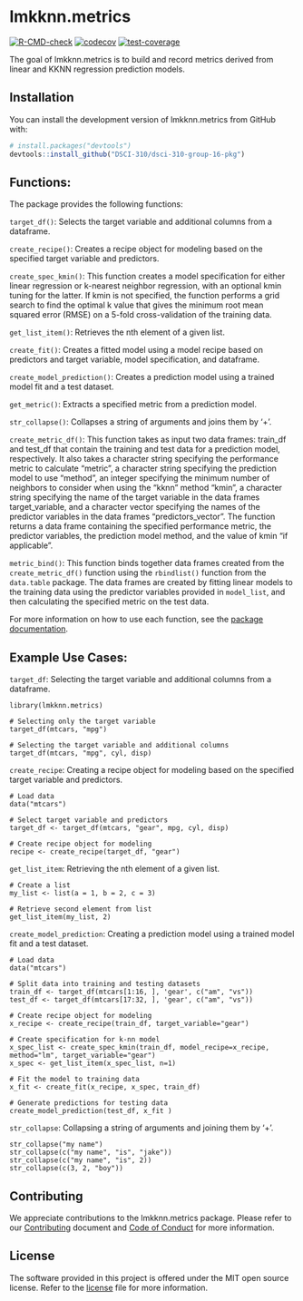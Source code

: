 
<!-- README.md is generated from README.Rmd. Please edit that file -->

# lmkknn.metrics

<!-- badges: start -->

[![R-CMD-check](https://github.com/DSCI-310/dsci-310-group-16-pkg/actions/workflows/R-CMD-check.yaml/badge.svg)](https://github.com/DSCI-310/dsci-310-group-16-pkg/actions/workflows/R-CMD-check.yaml/badge.svg)
[![codecov](https://codecov.io/gh/DSCI-310/dsci-310-group-16-pkg/branch/master/graph/badge.svg?token=qCuceyp6lY)](https://codecov.io/gh/DSCI-310/dsci-310-group-16-pkg/branch/master/graph/badge.svg?token=qCuceyp6lY)
[![test-coverage](https://github.com/DSCI-310/dsci-310-group-16-pkg/actions/workflows/test-coverage.yaml/badge.svg)](https://github.com/DSCI-310/dsci-310-group-16-pkg/actions/workflows/test-coverage.yaml/badge.svg)

<!-- badges: end -->

The goal of lmkknn.metrics is to build and record metrics derived from
linear and KKNN regression prediction models.

## Installation

You can install the development version of lmkknn.metrics from GitHub
with:

``` r
# install.packages("devtools")
devtools::install_github("DSCI-310/dsci-310-group-16-pkg")
```

## Functions:

The package provides the following functions:

`target_df()`: Selects the target variable and additional columns from a
dataframe.

`create_recipe()`: Creates a recipe object for modeling based on the
specified target variable and predictors.

`create_spec_kmin()`: This function creates a model specification for
either linear regression or k-nearest neighbor regression, with an
optional kmin tuning for the latter. If kmin is not specified, the
function performs a grid search to find the optimal k value that gives
the minimum root mean squared error (RMSE) on a 5-fold cross-validation
of the training data.

`get_list_item()`: Retrieves the nth element of a given list.

`create_fit()`: Creates a fitted model using a model recipe based on
predictors and target variable, model specification, and dataframe.

`create_model_prediction()`: Creates a prediction model using a trained
model fit and a test dataset.

`get_metric()`: Extracts a specified metric from a prediction model.

`str_collapse()`: Collapses a string of arguments and joins them by ‘+’.

`create_metric_df()`: This function takes as input two data frames:
train_df and test_df that contain the training and test data for a
prediction model, respectively. It also takes a character string
specifying the performance metric to calculate “metric”, a character
string specifying the prediction model to use “method”, an integer
specifying the minimum number of neighbors to consider when using the
“kknn” method “kmin”, a character string specifying the name of the
target variable in the data frames target_variable, and a character
vector specifying the names of the predictor variables in the data
frames “predictors_vector”. The function returns a data frame containing
the specified performance metric, the predictor variables, the
prediction model method, and the value of kmin “if applicable”.

`metric_bind()`: This function binds together data frames created from
the `create_metric_df()` function using the `rbindlist()` function from
the `data.table` package. The data frames are created by fitting linear
models to the training data using the predictor variables provided in
`model_list`, and then calculating the specified metric on the test
data.

For more information on how to use each function, see the [package
documentation](https://dsci-310.github.io/dsci-310-group-16-pkg/reference/index.html).

## Example Use Cases:

`target_df`: Selecting the target variable and additional columns from a
dataframe.

    library(lmkknn.metrics)

    # Selecting only the target variable
    target_df(mtcars, "mpg")

    # Selecting the target variable and additional columns
    target_df(mtcars, "mpg", cyl, disp)

`create_recipe`: Creating a recipe object for modeling based on the
specified target variable and predictors.

    # Load data
    data("mtcars")

    # Select target variable and predictors
    target_df <- target_df(mtcars, "gear", mpg, cyl, disp)

    # Create recipe object for modeling
    recipe <- create_recipe(target_df, "gear")

`get_list_item`: Retrieving the nth element of a given list.

    # Create a list
    my_list <- list(a = 1, b = 2, c = 3)

    # Retrieve second element from list
    get_list_item(my_list, 2)

`create_model_prediction`: Creating a prediction model using a trained
model fit and a test dataset.

    # Load data
    data("mtcars")

    # Split data into training and testing datasets
    train_df <- target_df(mtcars[1:16, ], 'gear', c("am", "vs"))
    test_df <- target_df(mtcars[17:32, ], 'gear', c("am", "vs"))

    # Create recipe object for modeling
    x_recipe <- create_recipe(train_df, target_variable="gear")

    # Create specification for k-nn model
    x_spec_list <- create_spec_kmin(train_df, model_recipe=x_recipe, method="lm", target_variable="gear")
    x_spec <- get_list_item(x_spec_list, n=1)

    # Fit the model to training data
    x_fit <- create_fit(x_recipe, x_spec, train_df)

    # Generate predictions for testing data
    create_model_prediction(test_df, x_fit )

`str_collapse`: Collapsing a string of arguments and joining them by
‘+’.

    str_collapse("my name")
    str_collapse(c("my name", "is", "jake"))
    str_collapse(c("my name", "is", 2))
    str_collapse(c(3, 2, "boy"))

## Contributing

We appreciate contributions to the lmkknn.metrics package. Please refer
to our
[Contributing](https://github.com/DSCI-310/dsci-310-group-16-pkg/blob/master/CONTRIBUTING.md)
document and [Code of
Conduct](https://github.com/DSCI-310/dsci-310-group-16-pkg/blob/master/CODE_OF_CONDUCT.md)
for more information.

## License

The software provided in this project is offered under the MIT open
source license. Refer to the
[license](https://github.com/DSCI-310/dsci-310-group-16-pkg/blob/master/LICENSE.md)
file for more information.
